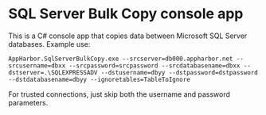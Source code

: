 # SQL Server Bulk Copy console app

This is a C# console app that copies data between Microsoft SQL Server databases. Example use:

    AppHarbor.SqlServerBulkCopy.exe --srcserver=db000.appharbor.net --srcusername=dbxx --srcpassword=srcpassword --srcdatabasename=dbxx --dstserver=.\SQLEXPRESSADV --dstusername=dbyy --dstpassword=dstpassword --dstdatabasename=dbyy --ignoretables=TableToIgnore

For trusted connections, just skip both the username and password parameters.